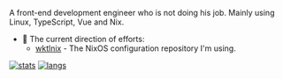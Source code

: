 
A front-end development engineer who is not doing his job. Mainly using Linux, TypeScript, Vue and Nix.

- 🐼 The current direction of efforts:
  - [wktlnix](https://github.com/lcx12901/wktlnix) - The NixOS configuration repository I'm using.

[![stats](https://github-readme-stats.vercel.app/api?username=lcx12901&theme=material-palenight)](https://github.com/lcx12901)
[![langs](https://github-readme-stats.vercel.app/api/top-langs/?username=lcx12901&langs_count=8&layout=compact&theme=material-palenight)](https://github.com/lcx12901?tab=repositories)
